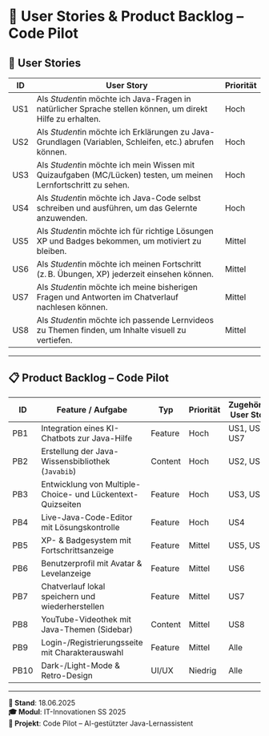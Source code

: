 # 🧾 User Stories & Product Backlog – Code Pilot

## 🎯 User Stories

| ID   | User Story                                                                                          | Priorität |
|------|------------------------------------------------------------------------------------------------------|-----------|
| US1  | Als *Student*in möchte ich Java-Fragen in natürlicher Sprache stellen können, um direkt Hilfe zu erhalten. | Hoch      |
| US2  | Als *Student*in möchte ich Erklärungen zu Java-Grundlagen (Variablen, Schleifen, etc.) abrufen können.    | Hoch      |
| US3  | Als *Student*in möchte ich mein Wissen mit Quizaufgaben (MC/Lücken) testen, um meinen Lernfortschritt zu sehen. | Hoch      |
| US4  | Als *Student*in möchte ich Java-Code selbst schreiben und ausführen, um das Gelernte anzuwenden.     | Hoch      |
| US5  | Als *Student*in möchte ich für richtige Lösungen XP und Badges bekommen, um motiviert zu bleiben.    | Mittel    |
| US6  | Als *Student*in möchte ich meinen Fortschritt (z. B. Übungen, XP) jederzeit einsehen können.         | Mittel    |
| US7  | Als *Student*in möchte ich meine bisherigen Fragen und Antworten im Chatverlauf nachlesen können.    | Mittel    |
| US8  | Als *Student*in möchte ich passende Lernvideos zu Themen finden, um Inhalte visuell zu vertiefen.    | Mittel    |

---

## 📋 Product Backlog – Code Pilot

| ID   | Feature / Aufgabe                                 | Typ        | Priorität | Zugehörige User Story |
|------|---------------------------------------------------|------------|-----------|------------------------|
| PB1  | Integration eines KI-Chatbots zur Java-Hilfe      | Feature    | Hoch      | US1, US2, US7          |
| PB2  | Erstellung der Java-Wissensbibliothek (`Javabib`) | Content    | Hoch      | US2, US8               |
| PB3  | Entwicklung von Multiple-Choice- und Lückentext-Quizseiten | Feature | Hoch | US3, US5               |
| PB4  | Live-Java-Code-Editor mit Lösungskontrolle        | Feature    | Hoch      | US4                    |
| PB5  | XP- & Badgesystem mit Fortschrittsanzeige         | Feature    | Mittel    | US5, US6               |
| PB6  | Benutzerprofil mit Avatar & Levelanzeige          | Feature    | Mittel    | US6                    |
| PB7  | Chatverlauf lokal speichern und wiederherstellen  | Feature    | Mittel    | US7                    |
| PB8  | YouTube-Videothek mit Java-Themen (Sidebar)       | Content    | Mittel    | US8                    |
| PB9  | Login-/Registrierungsseite mit Charakterauswahl   | Feature    | Mittel    | Alle                   |
| PB10 | Dark-/Light-Mode & Retro-Design                   | UI/UX      | Niedrig   | Alle                   |

---

**📆 Stand**: 18.06.2025  
**🎓 Modul**: IT-Innovationen SS 2025  
**🧠 Projekt**: Code Pilot – AI-gestützter Java-Lernassistent
